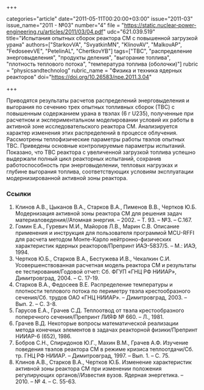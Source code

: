 +++

categories="article"
date="2011-05-11T00:20:00+03:00"
issue="2011-03"
issue_name="2011 - №03"
number="4"
file = "https://static.nuclear-power-engineering.ru/articles/2011/03/04.pdf"
udc="621.039.519"
title="Испытания опытных сборок реактора СМ с повышенной загрузкой урана"
authors=["StarkovVA", "SvyatkinMN", "KlinovAV", "MalkovAP", "FedoseevVE", "PetelinAL", "ChertkovYB"]
tags=["ТВС", "распределение энерговыделения", "продукты деления", "выгорание топлива", "плотность теплового потока", "температура топлива (оболочки)"]
rubric = "physicsandtechnolog"
rubric_name = "Физика и техника ядерных реакторов"
doi="https://doi.org/10.26583/npe.2011.3.04"

+++

Приводятся результаты расчетов распределений энерговыделения и выгорания по сечению трех опытных топливных сборок (ТВС) с повышенным содержанием урана в твэлах (6 г U235), полученные при расчетном и экспериментальном моделировании условий их работы в активной зоне исследовательского реактора СМ. Анализируется характер изменения этих распределений в процессе облучения. Рассмотрены теплофизические параметры работы твэлов опытных ТВС. Приведены основные контролируемые параметры испытаний. Показано, что ТВС реактора с увеличенной загрузкой топлива успешно выдержали полный цикл реакторных испытаний, сохранив работоспособность при энерговыделении, тепловых нагрузках и глубине выгорания топлива, соответствующих условиям эксплуатации модернизированной активной зоны реактора.

### Ссылки

1. Клинов А.В., Цыканов В.А., Старков В.А., Пименов В.В., Чертков Ю.Б. Модернизация активной зоны реактора СМ для решения задач материаловедения//Атомная энергия. – 2002. – Т. 93. – №3. – С.167.
2. Гомин Е.А., Гуревич М.И., Майоров Л.В., Марин С.В. Описание применения и инструкция для пользователя программой MCU-RFFI для расчета методом Монте-Карло нейтронно-физических характеристик ядерных реакторов/Препринт ИАЭ-5837/5. – М.: ИАЭ, 1994.
3. Чертков Ю.Б., Старков В.А., Бестужева И.В., Чекалкин С.И. Усовершенствованная расчетная модель реактора СМ и результаты ее тестирования/Годовой отчет: Сб. ФГУП «ГНЦ РФ НИИАР», Димитровград, 2004. – С. 17-19.
4. Старков В.А., Федосеев В.Е. Распределение температуры и плотности теплового потока по периметру твэла крестообразного сечения/Сб. трудов ОАО «ГНЦ НИИАР». – Димитровград, 2003. – Вып. 2. – С. 3-8.
5. Гарусов Е.А., Грачев С.Д. Теплоотвод от твэла крестообразного поперечного сечения/Препринт ЛИЯФ № 660. – Л., 1981.
6. Грачев В.Д. Некоторые вопросы математической реализации метода конечных элементов в задачах реакторной физики/Препринт НИИАР-6 (652), 1986.
7. Бобров С.Н., Спиридонов Ю.Г., Махин В.М., Грачев А.Ф. Изучение поведения твэлов реактора СМ в режиме кризиса теплоотдачи/Сб. тр. ГНЦ РФ НИИАР. – Димитровград, 1997. – Вып. 1. – С. 75.
8. Клинов А.В., Старков В.А., Чертков Ю.Б. Изменение характеристик активной зоны реактора СМ при изменении положения регулирующих органов//Известия вузов. Ядерная энергетика. – 2010. – № 4. – С. 55-63.